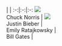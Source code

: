    |   |
:-:|:-:|:-:
![](http://www.quotationof.com/images250_/chuck-norris-3.jpg) <br> Chuck Norris | ![](http://assets.rollingstone.com/assets/2016/artist/justin-bieber/233507/small_square/1458844298/200x200-Justin-Bieber.jpg) <br> Justin Bieber | 
![]() <br> Emily Ratajkowsky | ![]() <br> Bill Gates |

